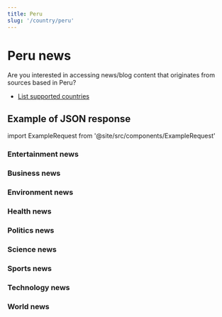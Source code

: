 ```yaml
---
title: Peru
slug: '/country/peru'
---
```


# Peru news

Are you interested in accessing news/blog content that originates from sources based in Peru?

- [List supported countries](/get-articles/countries)

## Example of JSON response

import ExampleRequest from '@site/src/components/ExampleRequest'

### Entertainment news
<ExampleRequest url="https://api.apitube.io/v1/news/articles?limit=2&category=news/Arts_and_Entertainment&country=pe"></ExampleRequest>

### Business news
<ExampleRequest url="https://api.apitube.io/v1/news/articles?limit=2&category=news/Business&country=pe"></ExampleRequest>

### Environment news
<ExampleRequest url="https://api.apitube.io/v1/news/articles?limit=2&category=news/Environment&country=pe"></ExampleRequest>

### Health news
<ExampleRequest url="https://api.apitube.io/v1/news/articles?limit=2&category=news/Health&country=pe"></ExampleRequest>

### Politics news
<ExampleRequest url="https://api.apitube.io/v1/news/articles?limit=2&category=news/Politics&country=pe"></ExampleRequest>

### Science news
<ExampleRequest url="https://api.apitube.io/v1/news/articles?limit=2&category=news/Science&country=pe"></ExampleRequest>

### Sports news
<ExampleRequest url="https://api.apitube.io/v1/news/articles?limit=2&category=news/Sports&country=pe"></ExampleRequest>

### Technology news
<ExampleRequest url="https://api.apitube.io/v1/news/articles?limit=2&category=news/Technology&country=pe"></ExampleRequest>

### World news
<ExampleRequest url="https://api.apitube.io/v1/news/articles?limit=2&category=news/World&country=pe"></ExampleRequest>
